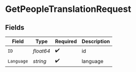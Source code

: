 # GetPeopleTranslationRequest


## Fields

| Field              | Type               | Required           | Description        |
| ------------------ | ------------------ | ------------------ | ------------------ |
| `ID`               | *float64*          | :heavy_check_mark: | id                 |
| `Language`         | *string*           | :heavy_check_mark: | language           |